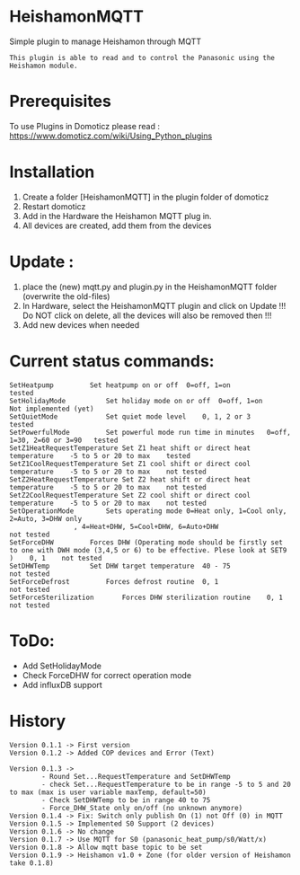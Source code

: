 # HeishamonMQTT
Simple plugin to manage Heishamon through MQTT

```
This plugin is able to read and to control the Panasonic using the Heishamon module.
```

# Prerequisites
To use Plugins in Domoticz please read : https://www.domoticz.com/wiki/Using_Python_plugins

# Installation

1. Create a folder [HeishamonMQTT] in the plugin folder of domoticz
2. Restart domoticz
3. Add in the Hardware the Heishamon MQTT plug in.
4. All devices are created, add them from the devices

# Update :

1. place the (new) mqtt.py and plugin.py in the HeishamonMQTT folder (overwrite the old-files)
2. In Hardware, select the HeishamonMQTT plugin and click on Update 
   !!! Do NOT click on delete, all the devices will also be removed then !!!
3. Add new devices when needed


# Current status commands:
```
SetHeatpump			Set heatpump on or off	0=off, 1=on					tested	
SetHolidayMode			Set holiday mode on or off	0=off, 1=on				Not implemented (yet)	
SetQuietMode			Set quiet mode level	0, 1, 2 or 3					tested	
SetPowerfulMode			Set powerful mode run time in minutes	0=off, 1=30, 2=60 or 3=90	tested	
SetZ1HeatRequestTemperature	Set Z1 heat shift or direct heat temperature	-5 to 5 or 20 to max	tested
SetZ1CoolRequestTemperature	Set Z1 cool shift or direct cool temperature	-5 to 5 or 20 to max	not tested
SetZ2HeatRequestTemperature	Set Z2 heat shift or direct heat temperature	-5 to 5 or 20 to max	not tested
SetZ2CoolRequestTemperature	Set Z2 cool shift or direct cool temperature	-5 to 5 or 20 to max	not tested
SetOperationMode		Sets operating mode	0=Heat only, 1=Cool only, 2=Auto, 3=DHW only
				, 4=Heat+DHW, 5=Cool+DHW, 6=Auto+DHW					not tested	
SetForceDHW			Forces DHW (Operating mode should be firstly set to one with DWH mode (3,4,5 or 6) to be effective. Plese look at SET9 )	0, 1	not tested	
SetDHWTemp			Set DHW target temperature	40 - 75					not tested
SetForceDefrost			Forces defrost routine	0, 1						not tested	
SetForceSterilization		Forces DHW sterilization routine	0, 1				not tested	
```

# ToDo:
- Add SetHolidayMode
- Check ForceDHW for correct operation mode
- Add influxDB support


# History
```
Version 0.1.1 -> First version
Version 0.1.2 -> Added COP devices and Error (Text)

Version 0.1.3 ->
		- Round Set...RequestTemperature and SetDHWTemp 
		- check Set...RequestTemperature to be in range -5 to 5 and 20 to max (max is user variable maxTemp, default=50)
		- Check SetDHWTemp to be in range 40 to 75
		- Force_DHW_State only on/off (no unknown anymore)
Version 0.1.4 -> Fix: Switch only publish On (1) not Off (0) in MQTT
Version 0.1.5 -> Implemented S0 Support (2 devices)
Version 0.1.6 -> No change
Version 0.1.7 -> Use MQTT for S0 (panasonic_heat_pump/s0/Watt/x)
Version 0.1.8 -> Allow mqtt base topic to be set 
Version 0.1.9 -> Heishamon v1.0 + Zone (for older version of Heishamon take 0.1.8) 


```
